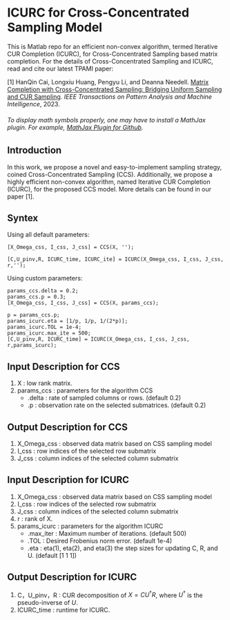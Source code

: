 # ICURC for Cross-Concentrated Sampling Model 
This is Matlab repo for an efficient non-convex algorithm, termed Iterative CUR Completion (ICURC), for Cross-Concentrated Sampling based matrix completion. For the details of Cross-Concentrated Sampling and ICURC, read and cite our latest TPAMI paper:

[1] HanQin Cai, Longxiu Huang, Pengyu Li, and Deanna Needell. <a href=https://doi.org/10.1109/TPAMI.2023.3261185>Matrix Completion with Cross-Concentrated Sampling: Bridging Uniform Sampling and CUR Sampling</a>. *IEEE Transactions on Pattern Analysis and Machine Intelligence*, 2023.

###### To display math symbols properly, one may have to install a MathJax plugin. For example, [MathJax Plugin for Github](https://chrome.google.com/webstore/detail/mathjax-plugin-for-github/ioemnmodlmafdkllaclgeombjnmnbima?hl=en).


## Introduction
In this work, we propose a novel and easy-to-implement sampling strategy, coined Cross-Concentrated Sampling (CCS). Additionally, we propose a highly efficient non-convex algorithm, named Iterative CUR Completion (ICURC), for the proposed CCS model. More details can be found in our paper [1].  


## Syntex
Using all default parameters:
```
[X_Omega_css, I_css, J_css] = CCS(X, '');

[C,U_pinv,R, ICURC_time, ICURC_ite] = ICURC(X_Omega_css, I_css, J_css, r,'');
```

Using custom parameters:
```
params_ccs.delta = 0.2;
params_ccs.p = 0.3;
[X_Omega_css, I_css, J_css] = CCS(X, params_ccs);

p = params_ccs.p;
params_icurc.eta = [1/p, 1/p, 1/(2*p)];
params_icurc.TOL = 1e-4;
params_icurc.max_ite = 500;
[C,U_pinv,R, ICURC_time] = ICURC(X_Omega_css, I_css, J_css, r,params_icurc);
```

## Input Description for CCS
1. X : low rank matrix.  
2. params_ccs : parameters for the algorithm CCS
   * .delta : rate of sampled columns or rows. (default 0.2)
   * .p : observation rate on the selected submatrices. (default 0.2)


## Output Description for CCS
1. X_Omega_css : observed data matrix based on CSS sampling model
2. I_css : row indices of the selected row submatrix
3. J_css : column indices of the selected column submatrix

## Input Description for ICURC
1. X_Omega_css : observed data matrix based on CSS sampling model
2. I_css : row indices of the selected row submatrix
3. J_css : column indices of the selected column submatrix
4. r : rank of X.
5. params_icurc : parameters for the algorithm ICURC
   * .max_iter : Maximum number of iterations. (default 500)
   * .TOL : Desired Frobenius norm error. (default 1e-4)
   * .eta :  eta(1), eta(2), and eta(3) the step sizes for updating C, R, and U. (default [1 1 1])

## Output Description for ICURC
1. C，U_pinv，R : CUR decomposition of $X = C U^\dagger R$, where $U^\dagger$ is the pseudo-inverse of $U$.
2. ICURC_time : runtime for ICURC.

